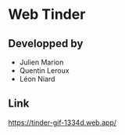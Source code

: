 # Web Tinder

## Developped by 

* Julien Marion
* Quentin Leroux
* Léon Niard

## Link

https://tinder-gif-1334d.web.app/